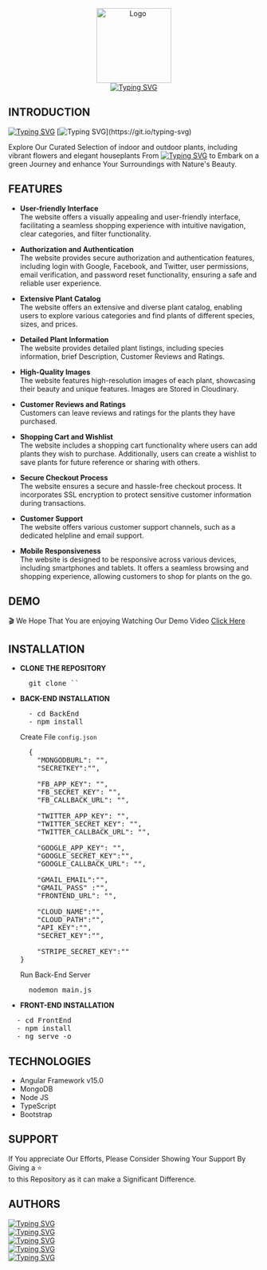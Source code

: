 
<div align="center">
  <img src="./FrontEnd/src/assets/images/animate.gif" alt="Logo" width="150px"><br>
  <a href="https://bloomsy-168d4.web.app/">
    <img src="https://readme-typing-svg.demolab.com?font=Dancing+Script&weight=700&size=30&pause=1000&color=749D77&center=true&vCenter=true&width=435&lines=Bloomsy+;A+Stunning+Plants+Store" alt="Typing SVG">
  </a>
</div>

## **INTRODUCTION**

[![Typing SVG](https://readme-typing-svg.herokuapp.com?font=Dancing+Script&weight=700&size=25&height=30&duration=1&pause=1000&color=749D77&width=75&vCenter=true&lines=Bloomsy)](https://bloomsy-168d4.web.app/)
[![Typing SVG](https://readme-typing-svg.herokuapp.com?font=&weight=700&size=25&duration=1&pause=1000&vCenter=true&height=30&lines=+is+a+Stunning+Plants+Store%2C+an+E-Commerce+Platform+that+offers+a+wide+variety+of+Indoor+and+Outdoor+Plants.+It+is+dedicated+to+providing+Plant+enthusiasts+with+a+Seamless+Shopping+Experience+Through+its+User-Friendly+app.+Customers+can+explore+a+carefully+curated+selection+of+Plants%2C+including+Vibrant+Flowers+and+Elegant+Houseplants%2C+to+enhance+their+Surroundings+with+Nature's+Beauty.)](https://git.io/typing-svg)

Explore Our Curated Selection of indoor and outdoor plants, including vibrant flowers and elegant houseplants From [![Typing SVG](https://readme-typing-svg.herokuapp.com?font=Dancing+Script&weight=700&size=25&height=30&duration=1&pause=1000&color=749D77&width=200&vCenter=true&lines=www.Bloomsy.com)](https://bloomsy-168d4.web.app/) to Embark on a green Journey and enhance Your Surroundings with Nature's Beauty.

## **FEATURES**

- **User-friendly Interface**<br>
  The website offers a visually appealing and user-friendly interface, facilitating a seamless shopping experience with intuitive navigation, clear categories, and filter functionality.

- **Authorization and Authentication**<br>
  The website provides secure authorization and authentication features, including login with Google, Facebook, and Twitter, user permissions, email verification, and password reset functionality, ensuring a safe and reliable user experience.

- **Extensive Plant Catalog**<br>
  The website offers an extensive and diverse plant catalog, enabling users to explore various categories and find plants of different species, sizes, and prices.

- **Detailed Plant Information**<br>
  The website provides detailed plant listings, including species information, brief Description, Customer Reviews and Ratings.

- **High-Quality Images**<br>
  The website features high-resolution images of each plant, showcasing their beauty and unique features. Images are Stored in Cloudinary.

- **Customer Reviews and Ratings**<br>
  Customers can leave reviews and ratings for the plants they have purchased.

- **Shopping Cart and Wishlist**<br>
  The website includes a shopping cart functionality where users can add plants they wish to purchase. Additionally, users can create a wishlist to save plants for future reference or sharing with others.

- **Secure Checkout Process**<br>
  The website ensures a secure and hassle-free checkout process. It incorporates SSL encryption to protect sensitive customer information during transactions.

- **Customer Support**<br>
  The website offers various customer support channels, such as a dedicated helpline and email support.

- **Mobile Responsiveness**<br>
  The website is designed to be responsive across various devices, including smartphones and tablets. It offers a seamless browsing and shopping experience, allowing customers to shop for plants on the go.

## **DEMO**

🎬 We Hope That You are enjoying Watching Our Demo Video [Click Here]()

## **INSTALLATION**

- **CLONE THE REPOSITORY**
  <pre>
    git clone ``
  </pre>

- **BACK-END INSTALLATION**
  <pre>
    - cd BackEnd
    - npm install
  </pre>

  Create File `config.json`
  <pre>
    {
      "MONGODBURL": "",
      "SECRETKEY":"",
  
      "FB_APP_KEY": "",
      "FB_SECRET_KEY": "",
      "FB_CALLBACK_URL": "",
  
      "TWITTER_APP_KEY": "",
      "TWITTER_SECRET_KEY": "",
      "TWITTER_CALLBACK_URL": "",
  
      "GOOGLE_APP_KEY": "",
      "GOOGLE_SECRET_KEY":"",
      "GOOGLE_CALLBACK_URL": "",
  
      "GMAIL_EMAIL":"",
      "GMAIL_PASS" :"",
      "FRONTEND_URL": "",
  
      "CLOUD_NAME":"",
      "CLOUD_PATH":"",
      "API_KEY":"",
      "SECRET_KEY":"",
  
      "STRIPE_SECRET_KEY":""
  }
  </pre>
  Run Back-End Server
  <pre>
    nodemon main.js
  </pre>

- **FRONT-END INSTALLATION**
<pre>
  - cd FrontEnd
  - npm install
  - ng serve -o
</pre>

## **TECHNOLOGIES**

- Angular Framework v15.0
- MongoDB
- Node JS
- TypeScript
- Bootstrap

## **SUPPORT**

If You appreciate Our Efforts, Please Consider Showing Your Support By Giving a ⭐ </br>
to this Repository as it can make a Significant Difference.

## **AUTHORS**

[![Typing SVG](https://readme-typing-svg.herokuapp.com?font=Dancing+Script&weight=700&size=20&height=25&duration=1&pause=1000&color=749D77&vCenter=true&lines=Mariam+Reda+Mokhtar)](https://github.com/Mariam-Mokhtar) </br>
[![Typing SVG](https://readme-typing-svg.herokuapp.com?font=Dancing+Script&weight=700&size=20&height=25&duration=1&pause=1000&color=749D77&vCenter=true&lines=Omnia+Goher)](https://github.com/Omnia-Goher) </br>
[![Typing SVG](https://readme-typing-svg.herokuapp.com?font=Dancing+Script&weight=700&size=20&height=25&duration=1&pause=1000&color=749D77&vCenter=true&lines=Hager+Abd+El+Galil)](https://github.com/Hager-Abd-El-Galil)  </br>
[![Typing SVG](https://readme-typing-svg.herokuapp.com?font=Dancing+Script&weight=700&size=20&height=25&duration=1&pause=1000&color=749D77&vCenter=true&lines=Radwa+Hassan)](https://github.com/RadwaHassan99)  </br>
[![Typing SVG](https://readme-typing-svg.herokuapp.com?font=Dancing+Script&weight=700&size=20&height=25&duration=1&pause=1000&color=749D77&vCenter=true&lines=Rowan+Tamer)](https://github.com/rowantamer)  </br>



